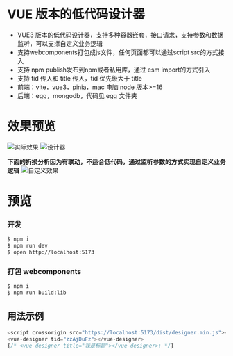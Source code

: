 # VUE 版本的低代码设计器

- VUE3 版本的低代码设计器，支持多种容器嵌套，接口请求，支持参数和数据监听，可以支撑自定义业务逻辑
- 支持webcomponents打包成js文件，任何页面都可以通过script src的方式接入
- 支持 npm publish发布到npm或者私用库，通过 esm import的方式引入
- 支持 tid 传入和 title 传入，tid 优先级大于 title
- 前端：vite，vue3，pinia，mac 电脑 node 版本>=16
- 后端：egg，mongodb，代码见 egg 文件夹
# 效果预览
![实际效果](https://user-images.githubusercontent.com/8540940/225025500-37bf90ab-f193-4b44-adc1-f161134a3fc4.gif)
![设计器](https://user-images.githubusercontent.com/8540940/225026387-06bfb994-61f0-4345-855a-0a106580436e.png)

**下面的折损分析因为有联动，不适合低代码，通过监听参数的方式实现自定义业务逻辑**
![自定义效果](https://user-images.githubusercontent.com/8540940/225027460-4f78df57-ed4b-41b4-bb98-ec7c1db6473a.png)



# 预览 

### 开发

```bash
$ npm i
$ npm run dev
$ open http://localhost:5173
```

### 打包 webcomponents

```bash
$ npm i
$ npm run build:lib
```

## 用法示例

```js
<script crossorigin src="https://localhost:5173/dist/designer.min.js"></script>
<vue-designer tid="zzAjDuFz"></vue-designer>
{/* <vue-designer title="我是标题"></vue-designer>; */}
```

